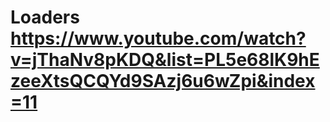 # Loaders https://www.youtube.com/watch?v=jThaNv8pKDQ&list=PL5e68lK9hEzeeXtsQCQYd9SAzj6u6wZpi&index=11
